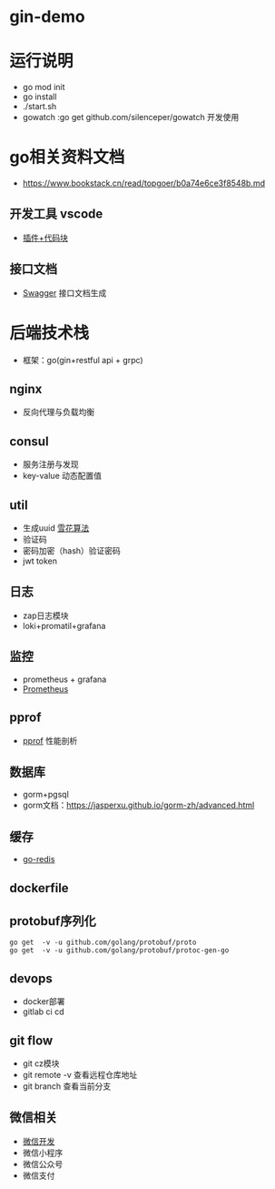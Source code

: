 # gin-demo

# 运行说明
* go mod init 
* go install
* ./start.sh  
* gowatch :go get github.com/silenceper/gowatch  开发使用


# go相关资料文档
* https://www.bookstack.cn/read/topgoer/b0a74e6ce3f8548b.md

## 开发工具 vscode
* [插件+代码块](https://www.liwenzhou.com/posts/Go/00_go_in_vscode/)

## 接口文档
* [Swagger](https://github.com/swaggo/gin-swagger) 接口文档生成 

# 后端技术栈
* 框架：go(gin+restful api + grpc)

## nginx 
* 反向代理与负载均衡

## consul 
* 服务注册与发现
* key-value 动态配置值

## util
* 生成uuid [雪花算法](https://juejin.cn/post/6844904035380658190)
* 验证码
* 密码加密（hash）验证密码
* jwt token


## 日志
* zap日志模块
* loki+promatil+grafana

## 监控
* prometheus + grafana
* [Prometheus](https://github.com/prometheus/client_golang) 

## pprof
* [pprof](https://github.com/gin-contrib/pprof) 性能剖析 

## 数据库
* gorm+pgsql
* gorm文档：https://jasperxu.github.io/gorm-zh/advanced.html


## 缓存
* [go-redis](https://github.com/go-redis/redis/v7)

## dockerfile

## protobuf序列化
```
go get  -v -u github.com/golang/protobuf/proto
go get  -v -u github.com/golang/protobuf/protoc-gen-go

```

## devops
* docker部署
* gitlab ci cd


## git flow
* git cz模块
* git remote -v 查看远程仓库地址
* git branch 查看当前分支

## 微信相关
* [微信开发](https://silenceper.com/wechat/officialaccount/start.html)
* 微信小程序
* 微信公众号
* 微信支付






